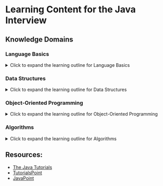 # Learning Content for the Java Interview

## Knowledge Domains

### Language Basics 
<details>
<summary>Click to expand the learning outline for Language Basics</summary>
<table>
 <tr>
  <td style="font-weight: bold; font-size: medium">Knowledge Domain</td>
  <td style="font-weight: bold; font-size: medium">Topic</td>
  <td style="font-weight: bold; font-size: medium">Sub Topics</td>
 </tr>
 <tr>
  <td rowspan=38>Language Basics</td>
  <td>Java Releases and Evolution</td>
  <td>&nbsp;</td>
 </tr>
 <tr>
  <td>Compilation</td>
  <td>&nbsp;</td>
 </tr>
 <tr>
  <td rowspan=4>Running Java Code</td>
  <td>Java Virtual Machine</td>
 </tr>
 <tr>
  <td>Java Runtime Environment</td>
 </tr>
 <tr>
  <td>Java Development Toolkit</td>
 </tr>
 <tr>
  <td>Class Path</td>
 </tr>
 <tr>
  <td rowspan=7>Variables</td>
  <td>Declaration and Initialization</td>
 </tr>
 <tr>
  <td>Memory Location and Lifecycle</td>
 </tr>
 <tr>
  <td>Garbage Collection</td>
 </tr>
 <tr>
  <td>Primitive Types</td>
 </tr>
 <tr>
  <td>Non-Primitive Types</td>
 </tr>
 <tr>
  <td>Casting</td>
 </tr>
 <tr>
  <td>Final Variables</td>
 </tr>
 <tr>
  <td rowspan=4>Methods</td>
  <td>Signature</td>
 </tr>
 <tr>
  <td>Static Method</td>
 </tr>
 <tr>
  <td>Instance Method</td>
 </tr>
 <tr>
  <td>Pass by Value or Pass by Reference</td>
 </tr>
 <tr>
  <td>OperatorPrecedence</td>
  <td>&nbsp;</td>
 </tr>
 <tr>
  <td>Math Operations</td>
  <td>&nbsp;</td>
 </tr>
 <tr>
  <td>String Manipulation</td>
  <td>&nbsp;</td>
 </tr>
 <tr>
  <td rowspan=2>Conditionals</td>
  <td> If Statement</td>
 </tr>
 <tr>
  <td>Switch Statement</td>
 </tr>
 <tr>
  <td rowspan=4>Loops</td>
  <td>For Loop</td>
 </tr>
 <tr>
  <td>While Loop</td>
 </tr>
 <tr>
  <td>Do-While Loop</td>
 </tr>
 <tr>
  <td>Recursion</td>
 </tr>
 <tr>
  <td rowspan=3>I/O Streams</td>
  <td>Standard Input</td>
 </tr>
 <tr>
  <td>Standard Output</td>
 </tr>
 <tr>
  <td>Standard Error</td>
 </tr>
 <tr>
  <td rowspan=2>Exceptions</td>
  <td>Checked Exception</td>
 </tr>
 <tr>
  <td>Unchecked Exception</td>
 </tr>
 <tr>
  <td rowspan=5>Multi-Threading (Basic)</td>
  <td>Process</td>
 </tr>
 <tr>
  <td>Thread</td>
 </tr>
 <tr>
  <td>Fork / Join</td>
 </tr>
 <tr>
  <td>Mutex</td>
 </tr>
 <tr>
  <td>Race Condition</td>
 </tr>
 <tr>
  <td>Generic</td>
  <td>&nbsp;</td>
 </tr>
 <tr>
  <td>Differences between C++ and Java</td>
  <td>&nbsp;</td>
 </tr>
</table>
</details>

### Data Structures 
<details>
<summary>Click to expand the learning outline for Data Structures</summary>

<table>
 <tr>
  <td style="font-weight: bold; font-size: medium">Knowledge Domain</td>
  <td style="font-weight: bold; font-size: medium">Topic</td>
  <td style="font-weight: bold; font-size: medium">Sub Topics</td>
 </tr>
 <tr>
  <td rowspan=22>Data Structures</td>
  <td>Array</td>
  <td>&nbsp;</td>
 </tr>
 <tr>
  <td>Collection Interface</td>
  <td>&nbsp;</td>
 </tr>
 <tr>
  <td rowspan=2>List</td>
  <td>ArrayList</td>
 </tr>
 <tr>
  <td>LinkedList</td>
 </tr>
 <tr>
  <td rowspan=2>Set</td>
  <td>HashSet</td>
 </tr>
 <tr>
  <td>TreeSet</td>
 </tr>
 <tr>
  <td rowspan=2>Map</td>
  <td>HashMap</td>
 </tr>
 <tr>
  <td>TreeMap</td>
 </tr>
 <tr>
  <td>Stack</td>
  <td>&nbsp;</td>
 </tr>
 <tr>
  <td rowspan=2>Queue</td>
  <td>Deque</td>
 </tr>
 <tr>
  <td>Priority Queue</td>
 </tr>
 <tr>
  <td rowspan=2>Tree</td>
  <td>
  Binary Tree</td>
 </tr>
 <tr>
  <td>BST</td>
 </tr>
 <tr>
  <td rowspan=4>Graph</td>
  <td>Directed</td>
 </tr>
 <tr>
  <td>Undirected</td>
 </tr>
 <tr>
  <td>Acyclic Graph</td>
 </tr>
 <tr>
  <td>DAG</td>
 </tr>
 <tr>
  <td rowspan=5>Manipulating Data Structures</td>
  <td>Arrays</td>
 </tr>
 <tr>
  <td>Collections</td>
 </tr>
 <tr>
  <td>Iterations</td>
 </tr>
 <tr>
  <td>Lambda Expressions</td>
 </tr>
 <tr>
  <td>Streams</td>
 </tr>
</table>

</details>

### Object-Oriented Programming 
<details>
<summary>Click to expand the learning outline for Object-Oriented Programming</summary>

<table>
 <tr>
  <td style="font-weight: bold; font-size: medium">Knowledge Domain</td>
  <td style="font-weight: bold; font-size: medium">Topic</td>
  <td style="font-weight: bold; font-size: medium">Sub Topics</td>
 </tr>
 <tr>
  <td rowspan=36>Object Oriented Programming</td>
  <td rowspan=15>Class &amp;Object</td>
  <td>What are Classes and Objects?</td>
 </tr>
 <tr>
  <td>Instantiation and the life cycle of an object</td>
 </tr>
 <tr>
  <td>Declaring and Implementing a Class</td>
 </tr>
 <tr>
  <td>Access Modifiers</td>
 </tr>
 <tr>
  <td>Data Member</td>
 </tr>
 <tr>
  <td>Method</td>
 </tr>
 <tr>
  <td>Types of Constructors</td>
 </tr>
 <tr>
  <td>Nested Class</td>
 </tr>
 <tr>
  <td>Accessor</td>
 </tr>
 <tr>
  <td>Static Variable</td>
 </tr>
 <tr>
  <td>Static Method</td>
 </tr>
 <tr>
  <td>Final Class</td>
 </tr>
 <tr>
  <td>Final Method</td>
 </tr>
 <tr>
  <td>Enum</td>
 </tr>
 <tr>
  <td>Date / Time Objects</td>
 </tr>
 <tr>
  <td rowspan=5>Inheritance</td>
  <td>What is Inheritance?</td>
 </tr>
 <tr>
  <td>Types of Inheritance</td>
 </tr>
 <tr>
  <td>Advantages of Inheritance</td>
 </tr>
 <tr>
  <td>Object Class</td>
 </tr>
 <tr>
  <td>Casting and instanceof</td>
 </tr>
 <tr>
  <td rowspan=4>Polymorphism</td>
  <td>What is Polymorphism?</td>
 </tr>
 <tr>
  <td>Method Overriding</td>
 </tr>
 <tr>
  <td>Method Overloading</td>
 </tr>
 <tr>
  <td>Static vs. Dynamic Polymorphism</td>
 </tr>
 <tr>
  <td rowspan=5>Abstract Classes and Interfaces</td>
  <td>Abstraction</td>
 </tr>
 <tr>
  <td>Abstract Classes</td>
 </tr>
 <tr>
  <td>Abstract Methods</td>
 </tr>
 <tr>
  <td>Interfaces</td>
 </tr>
 <tr>
  <td>Multiple Inheritance</td>
 </tr>
 <tr>
  <td rowspan=7>Further OOP Principles</td>
  <td>Composition</td>
 </tr>
 <tr>
  <td>Composition vs. Inheritance: Advantages and Disadvantages</td>
 </tr>
 <tr>
  <td>Association</td>
 </tr>
 <tr>
  <td>Aggregation</td>
 </tr>
 <tr>
  <td>Encapsulation</td>
 </tr>
 <tr>
  <td>Single Responsibility Principle</td>
 </tr>
 <tr>
  <td>Open/Closed Principle</td>
 </tr>
</table>
</details>

### Algorithms
<details>
<summary>Click to expand the learning outline for Algorithms</summary>

<table>
 <tr>
  <td style="font-weight: bold; font-size: medium">Knowledge Domain</td>
  <td style="font-weight: bold; font-size: medium">Topic</td>
  <td style="font-weight: bold; font-size: medium">Sub Topics</td>
 </tr>
 <tr>
  <td rowspan=29>Algorithms</td>
  <td>Time Complexity</td>
  <td>&nbsp;</td>
 </tr>
 <tr>
  <td>SpaceComplexity</td>
  <td>&nbsp;</td>
 </tr>
 <tr>
  <td rowspan=12>Techniques</td>
  <td>Brute Force Algorithms</td>
 </tr>
 <tr>
  <td>Greedy Algorithms</td>
 </tr>
 <tr>
  <td>Divide and Conquer Algorithms</td>
 </tr>
 <tr>
  <td>Two Pointers Technique</td>
 </tr>
 <tr>
  <td>Fast and Slow Pointers Technique</td>
 </tr>
 <tr>
  <td>Merge Intervals Technique</td>
 </tr>
 <tr>
  <td>Sliding Window Technique</td>
 </tr>
 <tr>
  <td>Cyclic Sort Technique</td>
 </tr>
 <tr>
  <td>Subsets Technique</td>
 </tr>
 <tr>
  <td>Topological Sort</td>
 </tr>
 <tr>
  <td>Top K Elements Technique</td>
 </tr>
 <tr>
  <td>Min Heaps and Max Heaps Technique</td>
 </tr>
 <tr>
  <td rowspan=7>Sorting</td>
  <td>Selection Sort</td>
 </tr>
 <tr>
  <td>Bubble Sort</td>
 </tr>
 <tr>
  <td>Insertion Sort</td>
 </tr>
 <tr>
  <td>Merge Sort</td>
 </tr>
 <tr>
  <td>Quick Sort</td>
 </tr>
 <tr>
  <td>Heap Sort</td>
 </tr>
 <tr>
  <td>Bucket Sort</td>
 </tr>
 <tr>
  <td rowspan=4>Searching</td>
  <td>Tree Traversal Algorithms (Pre-order, In-Order, Post-Order)</td>
 </tr>
 <tr>
  <td>Graph Traversal Algorithms (BFS, DFS)</td>
 </tr>
 <tr>
  <td>Linear Search</td>
 </tr>
 <tr>
  <td>Binary Search</td>
 </tr>
 <tr>
  <td rowspan=4>Recursion</td>
  <td>Iterative vs. Recursive Approach</td>
 </tr>
 <tr>
  <td>Memory Utilization of a Recursive Approach</td>
 </tr>
 <tr>
  <td>Maintaining Intermediate Results while Using Recursion</td>
 </tr>
 <tr>
  <td>Constructing the Recursive Calls and Determining the Base Case</td>
 </tr>
</table>
</details>

## Resources:

- [The Java Tutorials](https://docs.oracle.com/javase/tutorial/)
- [TutorialsPoint](https://www.tutorialspoint.com/java/index.htm)
- [JavaPoint](https://www.javatpoint.com/java-tutorial)
